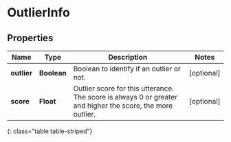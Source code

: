 # OutlierInfo


## Properties

| Name | Type | Description | Notes |
| ------------ | ------------- | ------------- | ------------- |
| **outlier** | **Boolean** | Boolean to identify if an outlier or not. |  [optional] |
| **score** | **Float** | Outlier score for this utterance. The score is always 0 or greater and higher the score, the more outlier. |  [optional] |
{: class="table table-striped"}



